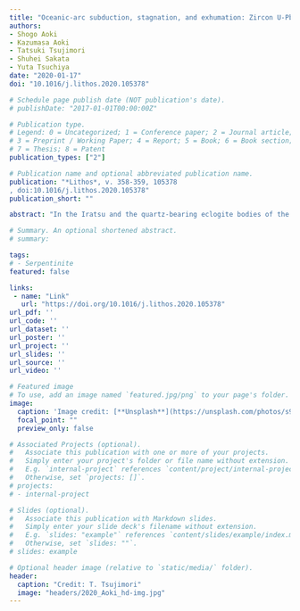 ```yaml
---
title: "Oceanic-arc subduction, stagnation, and exhumation: Zircon U-Pb geochronology and trace-element geochemistry of the Sanbagawa eclogites in central Shikoku, SW Japan"
authors:
- Shogo Aoki
- Kazumasa Aoki
- Tatsuki Tsujimori
- Shuhei Sakata
- Yuta Tsuchiya
date: "2020-01-17"
doi: "10.1016/j.lithos.2020.105378"

# Schedule page publish date (NOT publication's date).
# publishDate: "2017-01-01T00:00:00Z"

# Publication type.
# Legend: 0 = Uncategorized; 1 = Conference paper; 2 = Journal article;
# 3 = Preprint / Working Paper; 4 = Report; 5 = Book; 6 = Book section;
# 7 = Thesis; 8 = Patent
publication_types: ["2"]

# Publication name and optional abbreviated publication name.
publication: "*Lithos*, v. 358-359, 105378
, doi:10.1016/j.lithos.2020.105378"
publication_short: ""

abstract: "In the Iratsu and the quartz-bearing eclogite bodies of the Sanbagawa high-pressure type metamorphic belt, southwest Japan, zircon U–Pb dating and trace-element analysis of the mafic gneiss combined with its geologic structure revealed that the protolith basaltic rock constituted the topographic high on a seafloor in relation to intra-oceanic arc magmatism at ca. 195 Ma. Moreover, the metamorphic zircon U–Pb data and the rare-earth element patterns obtained from the subordinated metasedimentary rocks of the Iratsu and the quartz-bearing eclogite bodies indicate that both bodies were subducted from a trench at ca. 120 Ma and underwent the eclogite facies metamorphism between ca. 120 Ma and ca. 90 Ma. This study, combined with previous studies for the Sanbagawa rocks and the Jurassic-Cretaceous accretionary complexes in Japan, identifies the following constraints that led to the tectonic evolution of the Sanbagawa eclogites: 1) the metamorphic unit including the Iratsu and the quartz-bearing eclogite bodies (the Besshi unit) was subducted from a trench at ca. 120 Ma. 2) This unit was stagnated at the depth of the eclogite-facies condition between ca. 120 Ma and ca. 90 Ma. 3) The eclogites in the Besshi unit was exhumed with the younger metamorphic rocks which were subducted at ca. 100–90 Ma (Asemi-gawa unit). 4) The Besshi unit is a high-pressure metamorphic equivalent of the non- or weakly metamorphic Sanbosan accretionary complex and the Mikabu greenstones from a standpoint of age similarity on accretion. The probable mechanism for the stagnation of the Besshi unit at the depth of the eclogite-facies condition needs 1) the detachment of oceanic-arc material from the subducting slab, driven by the resistance against thesubduction of the topographic-high part underneath the forearc, and 2) the oceanward movement of the entire arc-trench system, which might have depressed the subduction of the Besshi unit into a deeper depth than its eclogite depth."

# Summary. An optional shortened abstract.
# summary: 

tags: 
# - Serpentinite
featured: false

links:
 - name: "Link"
   url: "https://doi.org/10.1016/j.lithos.2020.105378"
url_pdf: ''
url_code: ''
url_dataset: ''
url_poster: ''
url_project: ''
url_slides: ''
url_source: ''
url_video: ''

# Featured image
# To use, add an image named `featured.jpg/png` to your page's folder. 
image: 
  caption: 'Image credit: [**Unsplash**](https://unsplash.com/photos/s9CC2SKySJM)'
  focal_point: ""
  preview_only: false

# Associated Projects (optional).
#   Associate this publication with one or more of your projects.
#   Simply enter your project's folder or file name without extension.
#   E.g. `internal-project` references `content/project/internal-project/index.md`.
#   Otherwise, set `projects: []`.
# projects:
# - internal-project

# Slides (optional).
#   Associate this publication with Markdown slides.
#   Simply enter your slide deck's filename without extension.
#   E.g. `slides: "example"` references `content/slides/example/index.md`.
#   Otherwise, set `slides: ""`.
# slides: example

# Optional header image (relative to `static/media/` folder).
header:
  caption: "Credit: T. Tsujimori"
  image: "headers/2020_Aoki_hd-img.jpg"
---
```

